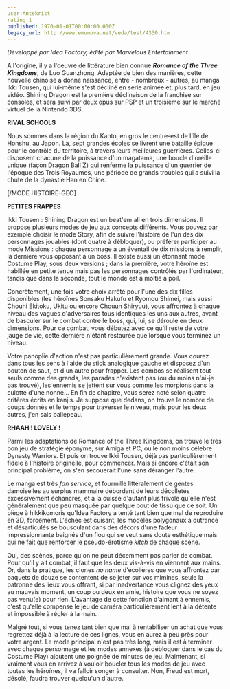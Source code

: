 ```yaml
---
user:Antekrist
rating:1
published: 1970-01-01T00:00:00.000Z
legacy_url: http://www.emunova.net/veda/test/4330.htm
---
```

_Développé par Idea Factory, édité par Marvelous Entertainment_  

  

A l'origine, il y a l'oeuvre de littérature bien connue **_Romance of the Three Kingdoms_**, de Luo Guanzhong. Adaptée de bien des manières, cette nouvelle chinoise a donné naissance, entre - nombreux - autres, au manga Ikki Tousen, qui lui-même s'est décliné en série animée et, plus tard, en jeu vidéo. Shining Dragon est la première déclinaison de la franchise sur consoles, et sera suivi par deux opus sur PSP et un troisième sur le marché virtuel de la Nintendo 3DS.  

  

**RIVAL SCHOOLS**  

Nous sommes dans la région du Kanto, en gros le centre-est de l'île de Honshu, au Japon. Là, sept grandes écoles se livrent une bataille épique pour le contrôle du territoire, à travers leurs meilleures guerrières. Celles-ci disposent chacune de la puissance d'un magatama, une boucle d'oreille unique (façon Dragon Ball Z) qui renferme la puissance d'un guerrier de l'époque des Trois Royaumes, une période de grands troubles qui a suivi la chute de la dynastie Han en Chine.  

\[/MODE HISTOIRE-GEO\]  

  

**PETITES FRAPPES**  

Ikki Tousen : Shining Dragon est un beat'em all en trois dimensions. Il propose plusieurs modes de jeu aux concepts différents. Vous pouvez par exemple choisir le mode Story, afin de suivre l'histoire de l'un des dix personnages jouables (dont quatre à débloquer), ou préférer participer au mode Missions : chaque personnage a un éventail de dix missions à remplir, la dernière vous opposant à un boss. Il existe aussi un étonnant mode Costume Play, sous deux versions ; dans la première, votre héroïne est habillée en petite tenue mais pas les personnages contrôlés par l'ordinateur, tandis que dans la seconde, tout le monde est à moitié à poil.  

Concrètement, une fois votre choix arrêté pour l'une des dix filles disponibles (les héroïnes Sonsaku Hakufu et Ryomou Shimei, mais aussi Chouhi Ekitoku, Ukitu ou encore Chouun Shiryuu), vous affrontez à chaque niveau des vagues d'adversaires tous identiques les uns aux autres, avant de basculer sur le combat contre le boss, qui, lui, se déroule en deux dimensions. Pour ce combat, vous débutez avec ce qu'il reste de votre jauge de vie, cette dernière n'étant restaurée que lorsque vous terminez un niveau.  

Votre panoplie d'action n'est pas particulièrement grande. Vous courez dans tous les sens à l'aide du stick analogique gauche et disposez d'un bouton de saut, et d'un autre pour frapper. Les combos se réalisent tout seuls comme des grands, les parades n'existent pas (ou du moins n'ai-je pas trouvé), les ennemis se jettent sur vous comme les morpions dans la culotte d'une nonne... En fin de chapitre, vous serez noté selon quatre critères écrits en kanjis. Je suppose que dedans, on trouve le nombre de coups donnés et le temps pour traverser le niveau, mais pour les deux autres, j'en sais ballepeau.  

  

**RHAAH ! LOVELY !**  

Parmi les adaptations de Romance of the Three Kingdoms, on trouve le très bon jeu de stratégie éponyme, sur Amiga et PC, ou le non moins célebre Dynasty Warriors. Et puis on trouve Ikki Tousen, déjà pas particulièrement fidèle à l'histoire originelle, pour commencer. Mais si encore c'était son principal problème, on s'en secouerait l'une sans déranger l'autre.  

Le manga est très _fan service_, et fourmille littéralement de gentes damoiselles au surplus mammaire débordant de leurs décolletés excessivement échancrés, et à la cuisse d'autant plus frivole qu'elle n'est généralement que peu masquée par quelque bout de tissu que ce soit. Un piège à hikkikomoris qu'Idea Factory a tenté tant bien que mal de reproduire en 3D, forcément. L'échec est cuisant, les modèles polygonaux à outrance et désarticulés se bousculant dans des décors d'une fadeur impressionnante baignés d'un flou qui se veut sans doute esthétique mais qui ne fait que renforcer le pseudo-érotisme _kitch_ de chaque scène.  

Oui, des scènes, parce qu'on ne peut décemment pas parler de combat. Pour qu'il y ait combat, il faut que les deux vis-à-vis en viennent aux mains. Or, dans la pratique, les clones _no name_ d'écolières que vous affrontez par paquets de douze se contentent de se jeter sur vos mimines, seule la patronne des lieux vous offrant, si par inadvertance vous clignez des yeux au mauvais moment, un coup ou deux en amie, histoire que vous ne soyez pas venu(e) pour rien. L'avantage de cette fonction d'aimant à ennemis, c'est qu'elle compense le jeu de caméra particulièrement lent à la détente et impossible à régler à la main.  

Malgré tout, si vous tenez tant bien que mal à rentabiliser un achat que vous regrettez déjà à la lecture de ces lignes, vous en aurez à peu près pour votre argent. Le mode principal n'est pas très long, mais il est à terminer avec chaque personnage et les modes annexes (à débloquer dans le cas du Costume Play) ajoutent une poignée de minutes de jeu. Maintenant, si vraiment vous en arrivez à vouloir boucler tous les modes de jeu avec toutes les héroïnes, il va falloir songer à consulter. Non, Freud est mort, désolé, faudra trouver quelqu'un d'autre.